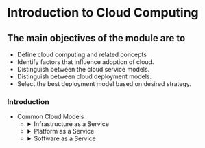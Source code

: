 # Introduction to Cloud Computing

## The main objectives of the module are to
 - Define cloud computing and related concepts
 - Identify factors that influence adoption of cloud.
 - Distinguish between the cloud service models.
 - Distinguish between cloud deployment models.
 - Select the best deployment model based on desired strategy.

### Introduction
 - Common Cloud Models
   - <details>
        <summary>Infrastructure as a Service</summary>
        <img src="./images/iaas.png"
            alt="Infrastructure as a Service"
            width="250" height="150">
     </details>
   - <details>
        <summary>Platform as a Service</summary>
        <img src="./images/paas.png"
            alt="Platform as a Service"
            width="250" height="150">
     </details>
   - <details>
        <summary>Software as a Service</summary>
        <img src="./images/saas.png"
            alt="Software as a Service"
            width="250" height="150">
     </details>

